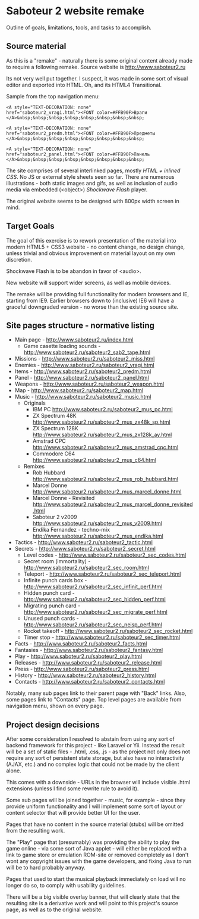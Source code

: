# Saboteur 2 website remake #

Outline of goals, limitations, tools, and tasks to accomplish.

## Source material ##

As this is a "remake" - naturally there is some original content already made
to require a following remake. Source website is http://www.saboteur2.ru

Its not very well put together. I suspect, it was made in some sort of visual
editor and exported into HTML. Oh, and its HTML4 Transitional.

Sample from the top navigation menu:

    <A style="TEXT-DECORATION: none"
    href="saboteur2_vragi.html"><FONT color=#FFB90F>Враги
    </A>&nbsp;&nbsp;&nbsp;&nbsp;&nbsp;&nbsp;&nbsp;&nbsp;

    <A style="TEXT-DECORATION: none"
    href="saboteur2_predm.html"><FONT color=#FFB90F>Предметы
    </A>&nbsp;&nbsp;&nbsp;&nbsp;&nbsp;&nbsp;&nbsp;&nbsp;

    <A style="TEXT-DECORATION: none"
    href="saboteur2_panel.html"><FONT color=#FFB90F>Панель
    </A>&nbsp;&nbsp;&nbsp;&nbsp;&nbsp;&nbsp;&nbsp;&nbsp;

The site comprises of several interlinked pages, mostly *HTML + inlined CSS*.
No JS or external style sheets seen so far. There are numerous illustrations -
both static images and gifs, as well as inclusion of audio media via embedded
(\<object\>) *Shockwave Flash* player.

The original website seems to be designed with 800px width screen in mind.

## Target Goals ##

The goal of this exercise is to rework presentation of the material into
modern HTML5 + CSS3 website - no content change, no design change, unless
trivial and obvious improvement on material layout on my own discretion.

Shockwave Flash is to be abandon in favor of \<audio\>.

New website will support wider screens, as well as mobile devices.

The remake will be providing full functionality for modern browsers and
IE, starting from IE9. Earlier browsers down to (inclusive) IE6 will have a
graceful downgraded version - no worse than the existing source site.

## Site pages structure - normative listing ##

- Main page - http://www.saboteur2.ru/index.html
  - Game casette loading sounds - http://www.saboteur2.ru/saboteur2_sab2_tape.html
- Missions - http://www.saboteur2.ru/saboteur2_miss.html
- Enemies - http://www.saboteur2.ru/saboteur2_vragi.html
- Items - http://www.saboteur2.ru/saboteur2_predm.html
- Panel - http://www.saboteur2.ru/saboteur2_panel.html
- Weapons - http://www.saboteur2.ru/saboteur2_weapon.html
- Map - http://www.saboteur2.ru/saboteur2_map.html
- Music - http://www.saboteur2.ru/saboteur2_music.html
  - Originals
    - IBM PC http://www.saboteur2.ru/saboteur2_mus_pc.html
    - ZX Spectrum 48K http://www.saboteur2.ru/saboteur2_mus_zx48k_sp.html
    - ZX Spectrum 128K http://www.saboteur2.ru/saboteur2_mus_zx128k_ay.html
    - Amstrad CPC http://www.saboteur2.ru/saboteur2_mus_amstrad_cpc.html
    - Commodore C64 http://www.saboteur2.ru/saboteur2_mus_c64.html
  - Remixes
    - Rob Hubbard http://www.saboteur2.ru/saboteur2_mus_rob_hubbard.html
    - Marcel Donne http://www.saboteur2.ru/saboteur2_mus_marcel_donne.html
    - Marcel Donne - Revisited http://www.saboteur2.ru/saboteur2_mus_marcel_donne_revisited.html
    - Saboteur 2 v2009 http://www.saboteur2.ru/saboteur2_mus_v2009.html
    - Endika Fernandez - techno-mix http://www.saboteur2.ru/saboteur2_mus_endika.html
- Tactics - http://www.saboteur2.ru/saboteur2_tactic.html
- Secrets - http://www.saboteur2.ru/saboteur2_secret.html
  - Level codes - http://www.saboteur2.ru/saboteur2_sec_codes.html
  - Secret room (immortality) - http://www.saboteur2.ru/saboteur2_sec_room.html
  - Teleport - http://www.saboteur2.ru/saboteur2_sec_teleport.html
  - Infinite punch cards box - http://www.saboteur2.ru/saboteur2_sec_infinit_perf.html
  - Hidden punch card - http://www.saboteur2.ru/saboteur2_sec_hidden_perf.html
  - Migrating punch card - http://www.saboteur2.ru/saboteur2_sec_migrate_perf.html
  - Unused punch cards - http://www.saboteur2.ru/saboteur2_sec_neisp_perf.html
  - Rocket takeoff - http://www.saboteur2.ru/saboteur2_sec_rocket.html
  - Timer stop - http://www.saboteur2.ru/saboteur2_sec_timer.html
- Facts - http://www.saboteur2.ru/saboteur2_facts.html
- Fantasies - http://www.saboteur2.ru/saboteur2_fantasy.html
- Play - http://www.saboteur2.ru/saboteur2_play.html
- Releases - http://www.saboteur2.ru/saboteur2_release.html
- Press - http://www.saboteur2.ru/saboteur2_press.html
- History - http://www.saboteur2.ru/saboteur2_history.html
- Contacts - http://www.saboteur2.ru/saboteur2_contacts.html

Notably, many sub pages link to their parent page with "Back" links.
Also, some pages link to "Contacts" page.
Top level pages are available from navigation menu, shown on every page.

## Project design decisions ##

After some consideration I resolved to abstain from using any sort of backend
framework for this project - like Laravel or Yii. Instead the result will be
a set of static files - .html, .css, .js - as the project not only
does not require any sort of persistent state storage, but also have no
interactivity (AJAX, etc.) and no complex logic that could not be made by the
client alone.

This comes with a downside - URLs in the browser will include visible .html
extensions (unless I find some rewrite rule to avoid it).

Some sub pages will be joined together - music, for example - since they provide
uniform functionality and I will implement some sort of layout or content
selector that will provide better UI for the user.

Pages that have no content in the source material (stubs) will be omitted from
the resulting work.

The "Play" page that (presumably) was providing the ability to play the game
online - via some sort of Java applet - will either be replaced with a link
to game store or emulation ROM-site or removed completely as I don't wont any
copyright issues with the game developers, and fixing Java to run will
be to hard probably anyway.

Pages that used to start the musical playback immediately on load will no longer
do so, to comply with usability guidelines.

There will be a big visible overlay banner, that will clearly state that the
resulting site is a derivative work and will point to this project's source page,
as well as to the original website.